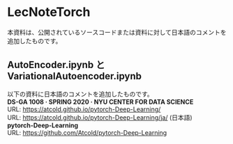 # LecNoteTorch
本資料は、公開されているソースコードまたは資料に対して日本語のコメントを追加したものです。

## AutoEncoder.ipynb と VariationalAutoencoder.ipynb  
以下の資料に日本語のコメントを追加したものです。  
**DS-GA 1008 · SPRING 2020 · NYU CENTER FOR DATA SCIENCE**  
URL: https://atcold.github.io/pytorch-Deep-Learning/  
URL: https://atcold.github.io/pytorch-Deep-Learning/ja/ (日本語)  
**pytorch-Deep-Learning**  
URL: https://github.com/Atcold/pytorch-Deep-Learning  
